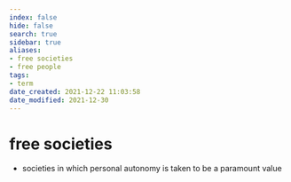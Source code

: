 ```yaml
---
index: false
hide: false
search: true
sidebar: true
aliases:
- free societies
- free people
tags:
- term
date_created: 2021-12-22 11:03:58
date_modified: 2021-12-30
---
```


# free societies

- societies in which personal autonomy is taken to be a paramount value

